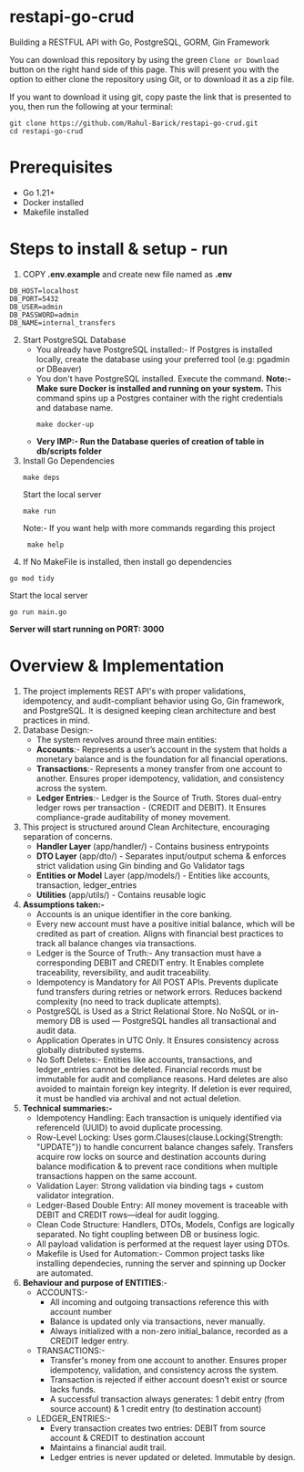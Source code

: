 # restapi-go-crud

Building a RESTFUL API with Go, PostgreSQL, GORM, Gin Framework

You can download this repository by using the green ``Clone or Download`` button on the right hand side of this page. This will present you with the option to either clone the repository using Git, or to download it as a zip file.

If you want to download it using git, copy paste the link that is presented to you, then run the following at your terminal:
 ```
git clone https://github.com/Rahul-Barick/restapi-go-crud.git
cd restapi-go-crud
```
# Prerequisites
- Go 1.21+
- Docker installed
- Makefile installed
  
# Steps to install & setup - run

1. COPY **.env.example** and create new file named as **.env**
```
DB_HOST=localhost
DB_PORT=5432
DB_USER=admin
DB_PASSWORD=admin
DB_NAME=internal_transfers
```
2. Start PostgreSQL Database
   - You already have PostgreSQL installed:-
     If Postgres is installed locally, create the database using your preferred tool (e.g: pgadmin or DBeaver)
   - You don't have PostgreSQL installed. Execute the command. **Note:- Make sure Docker is installed and running on your system.**
     This command spins up a Postgres container with the right credentials and database name.
     ```
     make docker-up
     ```
   - **Very IMP:- Run the Database queries of creation of table in **db/scripts** folder**
 3. Install Go Dependencies
    ```
    make deps
    ```
    Start the local server
    ```
    make run
    ```
    Note:- If you want help with more commands regarding this project
    ```
     make help
    ```
  4. If No MakeFile is installed, then install go dependencies
  ```
  go mod tidy
  ```
  Start the local server
  ```
  go run main.go
  ```
**Server will start running on PORT: 3000**

# Overview & Implementation
1. The project implements REST API's with proper validations, idempotency, and audit-compliant behavior using Go, Gin framework, and PostgreSQL. It is designed keeping clean architecture and best practices in mind.
2. Database Design:-
   - The system revolves around three main entities:
   - **Accounts**:- Represents a user’s account in the system that holds a monetary balance and is the foundation for all financial operations.
   - **Transactions**:- Represents a money transfer from one account to another. Ensures proper idempotency, validation, and consistency across the system.
   - **Ledger Entries**:-  Ledger is the Source of Truth. Stores dual-entry ledger rows per transaction - (CREDIT and DEBIT). It Ensures compliance-grade auditability of money movement.
3. This project is structured around Clean Architecture, encouraging separation of concerns.
   - **Handler Layer** (app/handler/) - Contains business entrypoints
   - **DTO Layer** (app/dto/) - Separates input/output schema & enforces strict validation using Gin binding and Go Validator tags
   - **Entities or Model** Layer (app/models/) - Entities like accounts, transaction, ledger_entries
   - **Utilities** (app/utils/) - Contains reusable logic
4. **Assumptions taken:-**
   - Accounts is an unique identifier in the core banking.
   - Every new account must have a positive initial balance, which will be credited as part of creation. Aligns with financial best practices to track all balance changes via transactions.
   - Ledger is the Source of Truth:- Any transaction must have a corresponding DEBIT and CREDIT entry. It Enables complete traceability, reversibility, and audit traceability.
   - Idempotency is Mandatory for All POST APIs. Prevents duplicate fund transfers during retries or network errors. Reduces backend complexity (no need to track duplicate attempts).
   - PostgreSQL is Used as a Strict Relational Store.  No NoSQL or in-memory DB is used — PostgreSQL handles all transactional and audit data.
   - Application Operates in UTC Only. It Ensures consistency across globally distributed systems.
   - No Soft Deletes:- Entities like accounts, transactions, and ledger_entries cannot be deleted. Financial records must be immutable for audit and compliance reasons. Hard deletes are also avoided to maintain foreign key integrity. If deletion is ever required, it must be handled via archival and not actual deletion.
5. **Technical summaries:-**
   - Idempotency Handling: Each transaction is uniquely identified via referenceId (UUID) to avoid duplicate processing.
   - Row-Level Locking: Uses gorm.Clauses(clause.Locking{Strength: "UPDATE"}) to handle concurrent balance changes safely. Transfers acquire row locks on source and destination accounts during balance modification & to prevent race conditions when multiple transactions happen on the same account.
   - Validation Layer: Strong validation via binding tags + custom validator integration.
   - Ledger-Based Double Entry: All money movement is traceable with DEBIT and CREDIT rows—ideal for audit logging.
   - Clean Code Structure: Handlers, DTOs, Models, Configs are logically separated. No tight coupling between DB or business logic.
   - All payload validation is performed at the request layer using DTOs.
   - Makefile is Used for Automation:- Common project tasks like installing dependecies, running the server and spinning up Docker are automated.
6. **Behaviour and purpose of ENTITIES**:-
   - ACCOUNTS:-
       - All incoming and outgoing transactions reference this with account number
       - Balance is updated only via transactions, never manually.
       - Always initialized with a non-zero initial_balance, recorded as a CREDIT ledger entry.
    - TRANSACTIONS:-
      - Transfer's money from one account to another. Ensures proper idempotency, validation, and consistency across the system.
      - Transaction is rejected if either account doesn’t exist or source lacks funds.
      - A successful transaction always generates: 1 debit entry (from source account) & 1 credit entry (to destination account)
    - LEDGER_ENTRIES:-
      - Every transaction creates two entries: DEBIT from source account & CREDIT to destination account
      - Maintains a financial audit trail.
      - Ledger entries is never updated or deleted. Immutable by design. 
   
